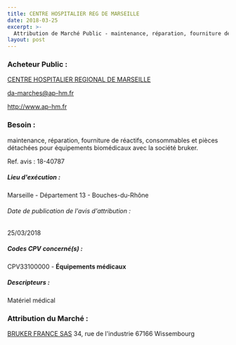 ```yaml
---
title: CENTRE HOSPITALIER REG DE MARSEILLE
date: 2018-03-25
excerpt: >-
  Attribution de Marché Public - maintenance, réparation, fourniture de réactifs, consommables et pièces détachées pour équipements biomédicaux avec la société bruker.
layout: post
---
```


### Acheteur Public : 
<a href="/acheteur-138/siren-261300081"> CENTRE HOSPITALIER REGIONAL DE MARSEILLE</a><br/>



da-marches@ap-hm.fr


http://www.ap-hm.fr
### Besoin :

maintenance, réparation, fourniture de réactifs, consommables et pièces détachées pour équipements biomédicaux avec la société bruker.

Ref. avis : 18-40787


##### Lieu d'exécution :

Marseille - Département 13 - Bouches-du-Rhône

###### Date de publication de l'avis d'attribution : 
25/03/2018

##### Codes CPV concerné(s) :
CPV33100000 - **Équipements médicaux** <br/>

##### Descripteurs :
Matériel médical <br/>

### Attribution du Marché :
<a href="/entreprise-545/siren-311020911"> BRUKER FRANCE SAS</a>    34, rue de l'industrie 67166 Wissembourg <br/>
